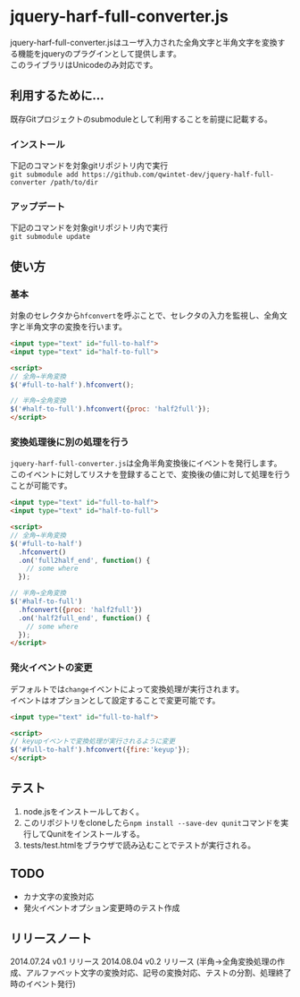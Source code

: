 # jquery-harf-full-converter.js

jquery-harf-full-converter.jsはユーザ入力された全角文字と半角文字を変換する機能をjqueryのプラグインとして提供します。  
このライブラリはUnicodeのみ対応です。

## 利用するために…

既存Gitプロジェクトのsubmoduleとして利用することを前提に記載する。

### インストール

下記のコマンドを対象gitリポジトリ内で実行  
`git submodule add https://github.com/qwintet-dev/jquery-half-full-converter /path/to/dir`

### アップデート

下記のコマンドを対象gitリポジトリ内で実行  
`git submodule update`

## 使い方

### 基本

対象のセレクタから`hfconvert`を呼ぶことで、セレクタの入力を監視し、全角文字と半角文字の変換を行います。

```html
<input type="text" id="full-to-half">
<input type="text" id="half-to-full">

<script>
// 全角→半角変換
$('#full-to-half').hfconvert();

// 半角→全角変換
$('#half-to-full').hfconvert({proc: 'half2full'});
</script>
```

### 変換処理後に別の処理を行う

`jquery-harf-full-converter.js`は全角半角変換後にイベントを発行します。
このイベントに対してリスナを登録することで、変換後の値に対して処理を行うことが可能です。

```html
<input type="text" id="full-to-half">
<input type="text" id="half-to-full">

<script>
// 全角→半角変換
$('#full-to-half')
  .hfconvert()
  .on('full2half_end', function() {
    // some where
  });

// 半角→全角変換
$('#half-to-full')
  .hfconvert({proc: 'half2full'})
  .on('half2full_end', function() {
    // some where
  });
</script>
```

### 発火イベントの変更

デフォルトでは`change`イベントによって変換処理が実行されます。  
イベントはオプションとして設定することで変更可能です。

```html
<input type="text" id="full-to-half">

<script>
// keyupイベントで変換処理が実行されるように変更
$('#full-to-half').hfconvert({fire:'keyup'});
</script>
```

## テスト

1. node.jsをインストールしておく。
2. このリポジトリをcloneしたら`npm install --save-dev qunit`コマンドを実行してQunitをインストールする。
3. tests/test.htmlをブラウザで読み込むことでテストが実行される。

## TODO

* カナ文字の変換対応
* 発火イベントオプション変更時のテスト作成

## リリースノート

2014.07.24 v0.1 リリース
2014.08.04 v0.2 リリース (半角→全角変換処理の作成、アルファベット文字の変換対応、記号の変換対応、テストの分割、処理終了時のイベント発行)
